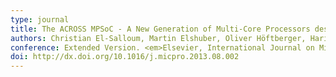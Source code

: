```yaml
---
type: journal
title: The ACROSS MPSoC - A New Generation of Multi-Core Processors designed for Safety-Critical Embedded Systems
authors: Christian El-Salloum, Martin Elshuber, Oliver Höftberger, Haris Isakovic, and Armin Wasicek
conference: Extended Version. <em>Elsevier, International Journal on Microprocessors and Microsystem (MICPRO)</em>, 2013
doi: http://dx.doi.org/10.1016/j.micpro.2013.08.002
---
```

